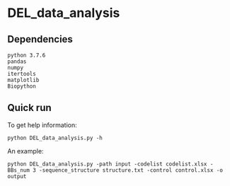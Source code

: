 # DEL_data_analysis
## Dependencies
```
python 3.7.6   
pandas   
numpy   
itertools   
matplotlib   
Biopython   
```
## Quick run
To get help information: 
```
python DEL_data_analysis.py -h 
```
An example:  
```
python DEL_data_analysis.py -path input -codelist codelist.xlsx -BBs_num 3 -sequence_structure structure.txt -control control.xlsx -o output
```
